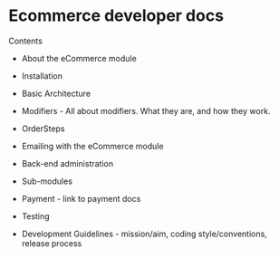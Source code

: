 Ecommerce developer docs
========================

Contents

* About the eCommerce module
* Installation
* Basic Architecture
* Modifiers - All about modifiers. What they are, and how they work.
* OrderSteps
* Emailing with the eCommerce module
* Back-end administration
* Sub-modules

* Payment - link to payment docs

* Testing
* Development Guidelines - mission/aim, coding style/conventions, release process